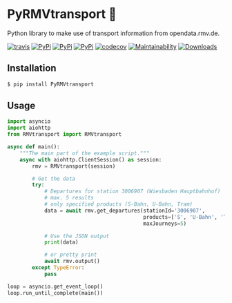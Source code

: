 # PyRMVtransport :bus:
Python library to make use of transport information from opendata.rmv.de.

[![travis](https://travis-ci.org/cgtobi/PyRMVtransport.svg?branch=master)](https://travis-ci.org/cgtobi/PyRMVtransport)
[![PyPi](https://img.shields.io/pypi/v/PyRMVtransport.svg)](https://pypi.python.org/pypi/PyRMVtransport)
[![PyPi](https://img.shields.io/pypi/pyversions/PyRMVtransport.svg)](https://pypi.python.org/pypi/PyRMVtransport)
[![PyPi](https://img.shields.io/pypi/l/PyRMVtransport.svg)](https://github.com/cgtobi/PyRMVtransport/blob/master/LICENSE)
[![codecov](https://codecov.io/gh/cgtobi/PyRMVtransport/branch/master/graph/badge.svg)](https://codecov.io/gh/cgtobi/PyRMVtransport)
[![Maintainability](https://api.codeclimate.com/v1/badges/9eeb0f9a9359b79205ad/maintainability)](https://codeclimate.com/github/cgtobi/PyRMVtransport/maintainability)
[![Downloads](https://pepy.tech/badge/pyrmvtransport)](https://pepy.tech/project/pyrmvtransport)

## Installation

```bash
$ pip install PyRMVtransport
```

## Usage

```python
import asyncio
import aiohttp
from RMVtransport import RMVtransport

async def main():
    """The main part of the example script."""
    async with aiohttp.ClientSession() as session:
        rmv = RMVtransport(session)

        # Get the data
        try:
            # Departures for station 3006907 (Wiesbaden Hauptbahnhof)
            # max. 5 results
            # only specified products (S-Bahn, U-Bahn, Tram)
            data = await rmv.get_departures(stationId='3006907',
                                            products=['S', 'U-Bahn', 'Tram'],
                                            maxJourneys=5)

            # Use the JSON output
            print(data)

            # or pretty print
            await rmv.output()
        except TypeError:
            pass

loop = asyncio.get_event_loop()
loop.run_until_complete(main())
```
